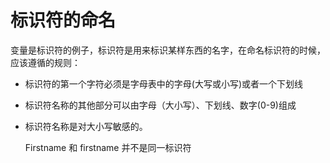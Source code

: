 
# 标识符的命名
变量是标识符的例子，标识符是用来标识某样东西的名字，在命名标识符的时候，应该遵循的规则：
* 标识符的第一个字符必须是字母表中的字母(大写或小写)或者一个下划线
* 标识符名称的其他部分可以由字母（大小写）、下划线、数字(0-9)组成
* 标识符名称是对大小写敏感的。

	Firstname 和 firstname 并不是同一标识符